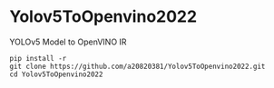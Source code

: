 # Yolov5ToOpenvino2022
YOLOv5 Model to OpenVINO IR
```
pip install -r 
git clone https://github.com/a20820381/Yolov5ToOpenvino2022.git
cd Yolov5ToOpenvino2022

```
